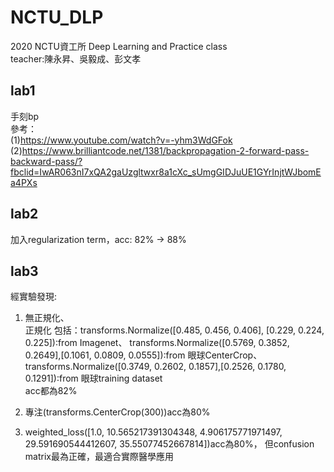 # NCTU_DLP
2020 NCTU資工所 Deep Learning and Practice class  
teacher:陳永昇、吳毅成、彭文孝  
## lab1
手刻bp  
參考：  
(1)https://www.youtube.com/watch?v=-yhm3WdGFok  
(2)https://www.brilliantcode.net/1381/backpropagation-2-forward-pass-backward-pass/?fbclid=IwAR063nI7xQA2gaUzgltwxr8a1cXc_sUmgGIDJuUE1GYrInjtWJbomEa4PXs  
## lab2
加入regularization term，acc: 82% -> 88%  
## lab3
經實驗發現:  
1. 無正規化、  
正規化 包括：transforms.Normalize([0.485, 0.456, 0.406], [0.229, 0.224, 0.225]):from Imagenet、
transforms.Normalize([0.5769, 0.3852, 0.2649],[0.1061, 0.0809, 0.0555]):from 眼球CenterCrop、transforms.Normalize([0.3749, 0.2602, 0.1857],[0.2526, 0.1780, 0.1291]):from 眼球training dataset  
acc都為82%  

2. 專注(transforms.CenterCrop(300))acc為80%  

3. weighted_loss([1.0, 10.565217391304348, 4.906175771971497, 29.591690544412607, 35.55077452667814])acc為80%，
但confusion matrix最為正確，最適合實際醫學應用  

